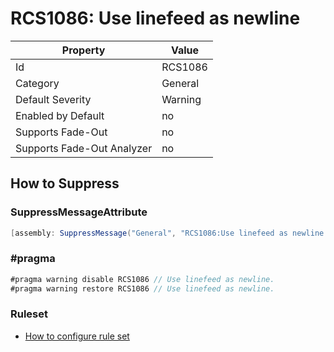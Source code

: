 # RCS1086: Use linefeed as newline

Property | Value
--- | ---
Id|RCS1086
Category|General
Default Severity|Warning
Enabled by Default|no
Supports Fade\-Out|no
Supports Fade\-Out Analyzer|no

## How to Suppress

### SuppressMessageAttribute

```csharp
[assembly: SuppressMessage("General", "RCS1086:Use linefeed as newline.", Justification = "<Pending>")]
```

### \#pragma

```csharp
#pragma warning disable RCS1086 // Use linefeed as newline.
#pragma warning restore RCS1086 // Use linefeed as newline.
```

### Ruleset

* [How to configure rule set](../HowToConfigureAnalyzers.md)
